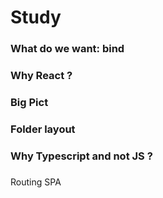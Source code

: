 # Study

### What do we want: bind

### Why React ?

### Big Pict

### Folder layout

### Why Typescript and not JS ?

### 


Routing SPA
